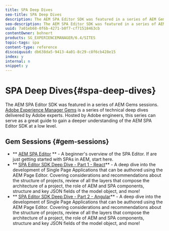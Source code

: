 ```yaml
---
title: SPA Deep Dives
seo-title: SPA Deep Dives
description: The AEM SPA Editor SDK was featured in a series of AEM Gems sessions. Hosted by Adobe engineers, this series can serve as a great guide to gain a deeper understanding of the AEM SPA Editor SDK at a low level, hosted by Adobe engineers.
seo-description: The AEM SPA Editor SDK was featured in a series of AEM Gems sessions. Hosted by Adobe engineers, this series can serve as a great guide to gain a deeper understanding of the AEM SPA Editor SDK at a low level, hosted by Adobe engineers.
uuid: 7a01eb68-0f6b-4271-b0f7-cf71518463cb
contentOwner: bohnert
products: SG_EXPERIENCEMANAGER/6.4/SITES
topic-tags: spa
content-type: reference
discoiquuid: db638da5-9413-4a01-8c29-c8f6cb428e15
index: y
internal: n
snippet: y
---
```


# SPA Deep Dives{#spa-deep-dives}

The AEM SPA Editor SDK was featured in a series of AEM Gems sessions. [Adobe Experience Manager Gems](/content/help/en/experience-manager/kt/eseminars/gems/aem-index) is a series of technical deep dives delivered by Adobe experts. Hosted by Adobe engineers, this series can serve as a great guide to gain a deeper understanding of the AEM SPA Editor SDK at a low level.

## Gem Sessions {#gem-sessions}

* ** [AEM SPA Editor](/content/help/en/experience-manager/kt/eseminars/gems/aem-spa-editor) [](/content/help/en/experience-manager/kt/eseminars/gems/aem-spa-editor)** - A beginner's overview of the SPA Editor. If are just getting started with SPAs in AEM, start here.
* ** [SPA Editor SDK Deep Dive - Part 1 - React](/content/help/en/experience-manager/kt/eseminars/gems/SPA-Editor-SDK-Deep-Dive-React)** - A deep dive into the development of Single Page Applications that can be authored using the AEM Page Editor. Covering considerations and recommendations about the structure of projects, review of all the layers that compose the architecture of a project, the role of AEM and SPA components, structure and key JSON fields of the model object, and more!
* ** [SPA Editor SDK Deep Dive - Part 2 - Angular](/content/help/en/experience-manager/kt/eseminars/gems/SPA-Editor-SDK-Deep-Dive-Angular)** - A deep dive into the development of Single Page Applications that can be authored using the AEM Page Editor. Covering considerations and recommendations about the structure of projects, review of all the layers that compose the architecture of a project, the role of AEM and SPA components, structure and key JSON fields of the model object, and more!

